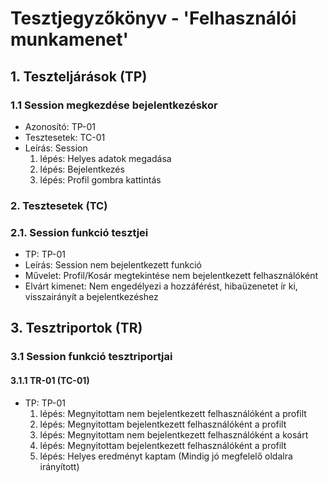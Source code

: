 # Tesztjegyzőkönyv - 'Felhasználói munkamenet'

## 1. Teszteljárások (TP)

### 1.1 Session megkezdése bejelentkezéskor

- Azonosító: TP-01
- Tesztesetek: TC-01
- Leírás: Session
    1. lépés: Helyes adatok megadása
    2. lépés: Bejelentkezés
    3. lépés: Profil gombra kattintás

### 2. Tesztesetek (TC)

### 2.1. Session funkció tesztjei
- TP: TP-01
- Leírás: Session nem bejelentkezett funkció
- Művelet: Profil/Kosár megtekintése nem bejelentkezett felhasználóként
- Elvárt kimenet: Nem engedélyezi a hozzáférést, hibaüzenetet ír ki, visszairányít a bejelentkezéshez

## 3. Tesztriportok (TR)

### 3.1 Session funkció tesztriportjai

#### 3.1.1 TR-01 (TC-01)

- TP: TP-01
    1. lépés: Megnyitottam nem bejelentkezett felhasználóként a profilt
    2. lépés: Megnyitottam bejelentkezett felhasználóként a profilt
    3. lépés: Megnyitottam nem bejelentkezett felhasználóként a kosárt
    4. lépés: Megnyitottam bejelentkezett felhasználóként a profilt
    5. lépés: Helyes eredményt kaptam (Mindig jó megfelelő oldalra irányított)




